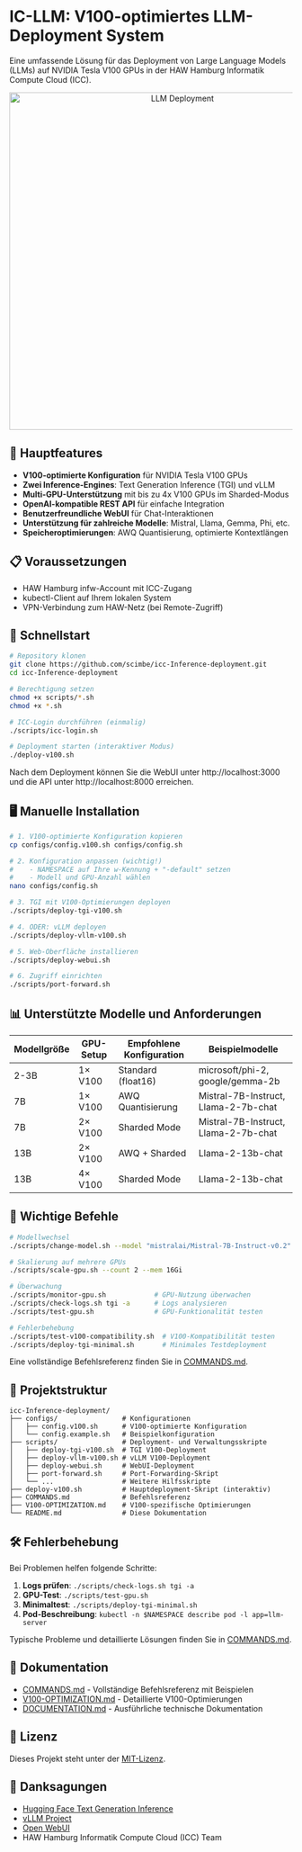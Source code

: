 # IC-LLM: V100-optimiertes LLM-Deployment System

Eine umfassende Lösung für das Deployment von Large Language Models (LLMs) auf NVIDIA Tesla V100 GPUs in der HAW Hamburg Informatik Compute Cloud (ICC).

<div align="center">
  <img src="https://huggingface.co/datasets/huggingface/documentation-images/resolve/main/TGI.png" alt="LLM Deployment" width="600px">
</div>

## 🌟 Hauptfeatures

- **V100-optimierte Konfiguration** für NVIDIA Tesla V100 GPUs
- **Zwei Inference-Engines**: Text Generation Inference (TGI) und vLLM
- **Multi-GPU-Unterstützung** mit bis zu 4x V100 GPUs im Sharded-Modus
- **OpenAI-kompatible REST API** für einfache Integration
- **Benutzerfreundliche WebUI** für Chat-Interaktionen
- **Unterstützung für zahlreiche Modelle**: Mistral, Llama, Gemma, Phi, etc.
- **Speicheroptimierungen**: AWQ Quantisierung, optimierte Kontextlängen

## 📋 Voraussetzungen

- HAW Hamburg infw-Account mit ICC-Zugang
- kubectl-Client auf Ihrem lokalen System
- VPN-Verbindung zum HAW-Netz (bei Remote-Zugriff)

## 🚀 Schnellstart

```bash
# Repository klonen
git clone https://github.com/scimbe/icc-Inference-deployment.git
cd icc-Inference-deployment

# Berechtigung setzen
chmod +x scripts/*.sh
chmod +x *.sh

# ICC-Login durchführen (einmalig)
./scripts/icc-login.sh

# Deployment starten (interaktiver Modus)
./deploy-v100.sh
```

Nach dem Deployment können Sie die WebUI unter http://localhost:3000 und die API unter http://localhost:8000 erreichen.

## 🖥️ Manuelle Installation

```bash
# 1. V100-optimierte Konfiguration kopieren
cp configs/config.v100.sh configs/config.sh

# 2. Konfiguration anpassen (wichtig!)
#    - NAMESPACE auf Ihre w-Kennung + "-default" setzen
#    - Modell und GPU-Anzahl wählen
nano configs/config.sh

# 3. TGI mit V100-Optimierungen deployen
./scripts/deploy-tgi-v100.sh

# 4. ODER: vLLM deployen
./scripts/deploy-vllm-v100.sh

# 5. Web-Oberfläche installieren
./scripts/deploy-webui.sh

# 6. Zugriff einrichten
./scripts/port-forward.sh
```

## 📊 Unterstützte Modelle und Anforderungen

| Modellgröße | GPU-Setup | Empfohlene Konfiguration | Beispielmodelle |
|-------------|-----------|--------------------------|-----------------|
| 2-3B | 1× V100 | Standard (float16) | microsoft/phi-2, google/gemma-2b |
| 7B | 1× V100 | AWQ Quantisierung | Mistral-7B-Instruct, Llama-2-7b-chat |
| 7B | 2× V100 | Sharded Mode | Mistral-7B-Instruct, Llama-2-7b-chat |
| 13B | 2× V100 | AWQ + Sharded | Llama-2-13b-chat |
| 13B | 4× V100 | Sharded Mode | Llama-2-13b-chat |

## 🔧 Wichtige Befehle

```bash
# Modellwechsel
./scripts/change-model.sh --model "mistralai/Mistral-7B-Instruct-v0.2" --quantization awq

# Skalierung auf mehrere GPUs
./scripts/scale-gpu.sh --count 2 --mem 16Gi

# Überwachung
./scripts/monitor-gpu.sh            # GPU-Nutzung überwachen
./scripts/check-logs.sh tgi -a      # Logs analysieren
./scripts/test-gpu.sh               # GPU-Funktionalität testen

# Fehlerbehebung
./scripts/test-v100-compatibility.sh  # V100-Kompatibilität testen
./scripts/deploy-tgi-minimal.sh       # Minimales Testdeployment
```

Eine vollständige Befehlsreferenz finden Sie in [COMMANDS.md](COMMANDS.md).

## 📁 Projektstruktur

```
icc-Inference-deployment/
├── configs/                # Konfigurationen
│   ├── config.v100.sh      # V100-optimierte Konfiguration
│   └── config.example.sh   # Beispielkonfiguration
├── scripts/                # Deployment- und Verwaltungsskripte
│   ├── deploy-tgi-v100.sh  # TGI V100-Deployment
│   ├── deploy-vllm-v100.sh # vLLM V100-Deployment
│   ├── deploy-webui.sh     # WebUI-Deployment
│   ├── port-forward.sh     # Port-Forwarding-Skript
│   └── ...                 # Weitere Hilfsskripte
├── deploy-v100.sh          # Hauptdeployment-Skript (interaktiv)
├── COMMANDS.md             # Befehlsreferenz
├── V100-OPTIMIZATION.md    # V100-spezifische Optimierungen
└── README.md               # Diese Dokumentation
```

## 🛠️ Fehlerbehebung

Bei Problemen helfen folgende Schritte:

1. **Logs prüfen**: `./scripts/check-logs.sh tgi -a`
2. **GPU-Test**: `./scripts/test-gpu.sh`
3. **Minimaltest**: `./scripts/deploy-tgi-minimal.sh`
4. **Pod-Beschreibung**: `kubectl -n $NAMESPACE describe pod -l app=llm-server`

Typische Probleme und detaillierte Lösungen finden Sie in [COMMANDS.md](COMMANDS.md#fehlerbehebung).

## 📝 Dokumentation

- [COMMANDS.md](COMMANDS.md) - Vollständige Befehlsreferenz mit Beispielen
- [V100-OPTIMIZATION.md](V100-OPTIMIZATION.md) - Detaillierte V100-Optimierungen
- [DOCUMENTATION.md](DOCUMENTATION.md) - Ausführliche technische Dokumentation

## 📄 Lizenz

Dieses Projekt steht unter der [MIT-Lizenz](LICENSE).

## 🙏 Danksagungen

- [Hugging Face Text Generation Inference](https://github.com/huggingface/text-generation-inference)
- [vLLM Project](https://github.com/vllm-project/vllm)
- [Open WebUI](https://github.com/open-webui/open-webui)
- HAW Hamburg Informatik Compute Cloud (ICC) Team
